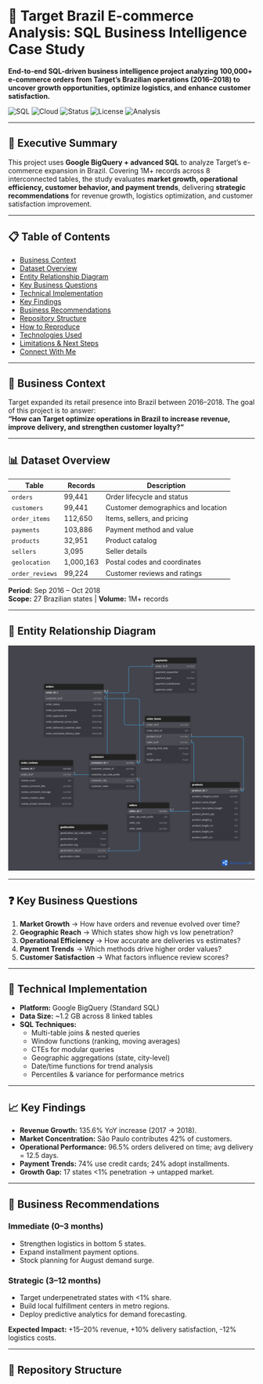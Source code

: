 # 🛒 Target Brazil E-commerce Analysis: SQL Business Intelligence Case Study

**End-to-end SQL-driven business intelligence project analyzing 100,000+ e-commerce orders from Target’s Brazilian operations (2016–2018) to uncover growth opportunities, optimize logistics, and enhance customer satisfaction.**

![SQL](https://img.shields.io/badge/SQL-BigQuery-blue)
![Cloud](https://img.shields.io/badge/Google-Cloud-orange?logo=googlecloud)
![Status](https://img.shields.io/badge/Status-Complete-success)
![License](https://img.shields.io/badge/License-MIT-green)
![Analysis](https://img.shields.io/badge/Focus-Business_Intelligence-orange)

---

## 📌 Executive Summary
This project uses **Google BigQuery + advanced SQL** to analyze Target’s e-commerce expansion in Brazil. Covering 1M+ records across 8 interconnected tables, the study evaluates **market growth, operational efficiency, customer behavior, and payment trends**, delivering **strategic recommendations** for revenue growth, logistics optimization, and customer satisfaction improvement.

---

## 📋 Table of Contents
- [Business Context](#business-context)
- [Dataset Overview](#dataset-overview)
- [Entity Relationship Diagram](#entity-relationship-diagram)
- [Key Business Questions](#key-business-questions)
- [Technical Implementation](#technical-implementation)
- [Key Findings](#key-findings)
- [Business Recommendations](#business-recommendations)
- [Repository Structure](#repository-structure)
- [How to Reproduce](#how-to-reproduce)
- [Technologies Used](#technologies-used)
- [Limitations & Next Steps](#limitations--next-steps)
- [Connect With Me](#connect-with-me)

---

## 🎯 Business Context
Target expanded its retail presence into Brazil between 2016–2018. The goal of this project is to answer:  
**“How can Target optimize operations in Brazil to increase revenue, improve delivery, and strengthen customer loyalty?”**  

---

## 📊 Dataset Overview
| Table | Records | Description |
|-------|---------|-------------|
| `orders` | 99,441 | Order lifecycle and status |
| `customers` | 99,441 | Customer demographics and location |
| `order_items` | 112,650 | Items, sellers, and pricing |
| `payments` | 103,886 | Payment method and value |
| `products` | 32,951 | Product catalog |
| `sellers` | 3,095 | Seller details |
| `geolocation` | 1,000,163 | Postal codes and coordinates |
| `order_reviews` | 99,224 | Customer reviews and ratings |

**Period:** Sep 2016 – Oct 2018  
**Scope:** 27 Brazilian states | **Volume:** 1M+ records  

---

## 📌 Entity Relationship Diagram
![ERD](Database%20Schema%20Diagram.png)

---

## ❓ Key Business Questions
1. **Market Growth** → How have orders and revenue evolved over time?  
2. **Geographic Reach** → Which states show high vs low penetration?  
3. **Operational Efficiency** → How accurate are deliveries vs estimates?  
4. **Payment Trends** → Which methods drive higher order values?  
5. **Customer Satisfaction** → What factors influence review scores?  

---

## 🔧 Technical Implementation
- **Platform:** Google BigQuery (Standard SQL)  
- **Data Size:** ~1.2 GB across 8 linked tables  
- **SQL Techniques:**  
  - Multi-table joins & nested queries  
  - Window functions (ranking, moving averages)  
  - CTEs for modular queries  
  - Geographic aggregations (state, city-level)  
  - Date/time functions for trend analysis  
  - Percentiles & variance for performance metrics  

---

## 📈 Key Findings
- **Revenue Growth:** 135.6% YoY increase (2017 → 2018).  
- **Market Concentration:** São Paulo contributes 42% of customers.  
- **Operational Performance:** 96.5% orders delivered on time; avg delivery = 12.5 days.  
- **Payment Trends:** 74% use credit cards; 24% adopt installments.  
- **Growth Gap:** 17 states <1% penetration → untapped market.  

---

## 🎯 Business Recommendations
### Immediate (0–3 months)
- Strengthen logistics in bottom 5 states.  
- Expand installment payment options.  
- Stock planning for August demand surge.  

### Strategic (3–12 months)
- Target underpenetrated states with <1% share.  
- Build local fulfillment centers in metro regions.  
- Deploy predictive analytics for demand forecasting.  

**Expected Impact:** +15–20% revenue, +10% delivery satisfaction, -12% logistics costs.  

---

## 📁 Repository Structure
